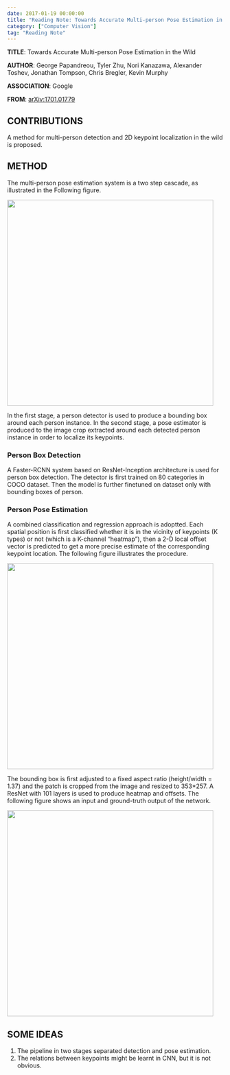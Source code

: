 ```yaml
---
date: 2017-01-19 00:00:00
title: "Reading Note: Towards Accurate Multi-person Pose Estimation in the Wild"
category: ["Computer Vision"]
tag: "Reading Note"
---
```


**TITLE**: Towards Accurate Multi-person Pose Estimation in the Wild

**AUTHOR**: George Papandreou, Tyler Zhu, Nori Kanazawa, Alexander Toshev, Jonathan Tompson, Chris Bregler, Kevin Murphy

**ASSOCIATION**: Google

**FROM**: [arXiv:1701.01779](https://arxiv.org/abs/1701.01779)

## CONTRIBUTIONS ##

A method for multi-person detection and 2D keypoint localization in the wild is proposed.


## METHOD ##

The multi-person pose estimation system is a two step cascade, as illustrated in the Following figure. 

<img class="img-responsive center-block" src="https://raw.githubusercontent.com/joshua19881228/my_blogs/master/Computer_Vision/Reading_Note/figures/TAMPEW_1.jpg" alt="" width="480"/>

In the first stage, a person detector is used to produce a bounding box around each person instance. In the second stage, a pose estimator is produced to the image crop extracted around each detected person instance in order to localize its keypoints.

### Person Box Detection ###

A Faster-RCNN system based on ResNet-Inception architecture is used for person box detection. The detector is first trained on 80 categories in COCO dataset. Then the model is further finetuned on dataset only with bounding boxes of person.

### Person Pose Estimation ###

A combined classification and regression approach is adoptted. Each spatial position is first classified whether it is in the vicinity of keypoints (K types) or not (which is a K-channel “heatmap”), then a 2-D local offset vector is predicted to get a more precise estimate of the corresponding keypoint location. The following figure illustrates the procedure.

<img class="img-responsive center-block" src="https://raw.githubusercontent.com/joshua19881228/my_blogs/master/Computer_Vision/Reading_Note/figures/TAMPEW_2.jpg" alt="" width="480"/>

The bounding box is first adjusted to a fixed aspect ratio (height/width = 1.37) and the patch is cropped from the image and resized to 353*257. A ResNet with 101 layers is used to produce heatmap and offsets. The following figure shows an input and ground-truth output of the network. 

<img class="img-responsive center-block" src="https://raw.githubusercontent.com/joshua19881228/my_blogs/master/Computer_Vision/Reading_Note/figures/TAMPEW_3.jpg" alt="" width="480"/>

## SOME IDEAS ##

1. The pipeline in two stages separated detection and pose estimation.
2. The relations between keypoints might be learnt in CNN, but it is not obvious.
